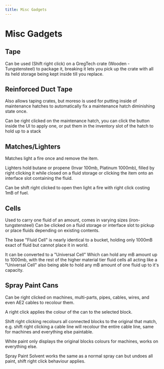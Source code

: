 ```yaml
---
title: Misc Gadgets
---
```

# Misc Gadgets
## Tape
Can be used (Shift right click) on a GregTech crate (Wooden - Tungstensteel) to package it, breaking it lets you pick up the crate with all its held storage being kept inside till you replace.
## Reinforced Duct Tape
Also allows taping crates, but moreso is used for putting inside of maintenance hatches to automatically fix a maintenance hatch diminishing state once.

Can be right clicked on the maintenance hatch, you can click the button inside the UI to apply one, or put them in the inventory slot of the hatch to hold up to a stack
## Matches/Lighters
Matches light a fire once and remove the item.

Lighters hold butane or propene (Invar 100mb, Platinum 1000mb), filled by right clicking it while closed on a fluid storage or clicking the item onto an interface slot containing the fluid.

Can be shift right clicked to open then light a fire with right click costing 1mB of fuel.

## Cells
Used to carry one fluid of an amount, comes in varying sizes (iron-tungstensteel)
Can be clicked on a fluid storage or interface slot to pickup or place fluids depending on existing contents.

The base "Fluid Cell" is nearly identical to a bucket, holding only 1000mB exact of fluid but cannot place it in world.

It can be converted to a "Universal Cell" Which can hold any mB amount up to 1000mb, with the rest of the higher material tier fluid cells all acting like a "Universal Cell" also being able to hold any mB amount of one fluid up to it's capacity.

## Spray Paint Cans
Can be right clicked on machines, multi-parts, pipes, cables, wires, and even AE2 cables to recolour them.

A right click applies the colour of the can to the selected block.

Shift right clicking recolours all connected blocks to the original that match, e.g. shift right clicking a cable line will recolour the entire cable line, same for machines and everything else paintable.

White paint only displays the original blocks colours for machines, works on everything else.

Spray Paint Solvent works the same as a normal spray can but undoes all paint, shift right click behaviour applies.